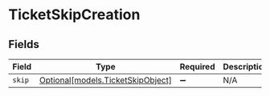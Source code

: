 # TicketSkipCreation


## Fields

| Field                                                              | Type                                                               | Required                                                           | Description                                                        |
| ------------------------------------------------------------------ | ------------------------------------------------------------------ | ------------------------------------------------------------------ | ------------------------------------------------------------------ |
| `skip`                                                             | [Optional[models.TicketSkipObject]](../models/ticketskipobject.md) | :heavy_minus_sign:                                                 | N/A                                                                |